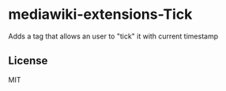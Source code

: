 # mediawiki-extensions-Tick

Adds a tag that allows an user to "tick" it with current timestamp

## License
MIT

